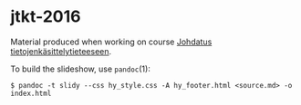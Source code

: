 
# jtkt-2016

[jtkt]: https://www.cs.helsinki.fi/courses/582102/2016/s/k/1

Material produced when working on course [Johdatus tietojenkäsittelytieteeseen][jtkt].

To build the slideshow, use `pandoc`(1):

    $ pandoc -t slidy --css hy_style.css -A hy_footer.html <source.md> -o index.html

